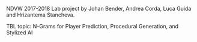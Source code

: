 NDVW 2017-2018 Lab project by Johan Bender, Andrea Corda, Luca Guida and Hrizantema Stancheva.


TBL topic: N-Grams for Player Prediction, Procedural Generation, and Stylized AI
